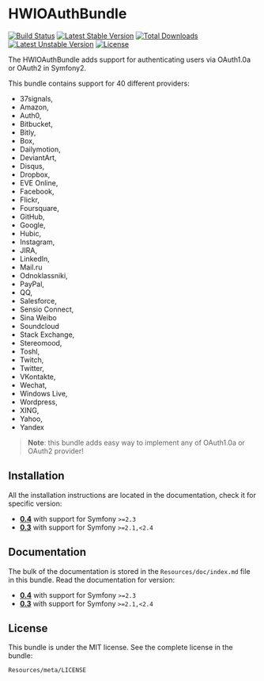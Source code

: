 HWIOAuthBundle
==============

[![Build Status](https://secure.travis-ci.org/hwi/HWIOAuthBundle.svg?branch=master)](http://travis-ci.org/hwi/HWIOAuthBundle) [![Latest Stable Version](https://poser.pugx.org/hwi/oauth-bundle/v/stable.svg)](https://packagist.org/packages/hwi/oauth-bundle) [![Total Downloads](https://poser.pugx.org/hwi/oauth-bundle/downloads.svg)](https://packagist.org/packages/hwi/oauth-bundle) [![Latest Unstable Version](https://poser.pugx.org/hwi/oauth-bundle/v/unstable.svg)](https://packagist.org/packages/hwi/oauth-bundle) [![License](https://poser.pugx.org/hwi/oauth-bundle/license.svg)](https://packagist.org/packages/hwi/oauth-bundle)

The HWIOAuthBundle adds support for authenticating users via OAuth1.0a or OAuth2 in Symfony2.

This bundle contains support for 40 different providers:
* 37signals,
* Amazon,
* Auth0,
* Bitbucket,
* Bitly,
* Box,
* Dailymotion,
* DeviantArt,
* Disqus,
* Dropbox,
* EVE Online,
* Facebook,
* Flickr,
* Foursquare,
* GitHub,
* Google,
* Hubic,
* Instagram,
* JIRA,
* LinkedIn,
* Mail.ru
* Odnoklassniki,
* PayPal,
* QQ,
* Salesforce,
* Sensio Connect,
* Sina Weibo
* Soundcloud
* Stack Exchange,
* Stereomood,
* Toshl,
* Twitch,
* Twitter,
* VKontakte,
* Wechat,
* Windows Live,
* Wordpress,
* XING,
* Yahoo,
* Yandex

> __Note__: this bundle adds easy way to implement any of OAuth1.0a or OAuth2 provider!

Installation
------------

All the installation instructions are located in the documentation, check it for specific
version:

* [__0.4__](https://github.com/hwi/HWIOAuthBundle/blob/master/Resources/doc/1-setting_up_the_bundle.md) with support for Symfony `>=2.3`
* [__0.3__](https://github.com/hwi/HWIOAuthBundle/blob/0.3/Resources/doc/1-setting_up_the_bundle.md) with support for Symfony `>=2.1,<2.4`

Documentation
-------------

The bulk of the documentation is stored in the `Resources/doc/index.md`
file in this bundle. Read the documentation for version:

* [__0.4__](https://github.com/hwi/HWIOAuthBundle/blob/master/Resources/doc/index.md) with support for Symfony `>=2.3`
* [__0.3__](https://github.com/hwi/HWIOAuthBundle/blob/0.3/Resources/doc/index.md) with support for Symfony `>=2.1,<2.4`

License
-------

This bundle is under the MIT license. See the complete license in the bundle:

    Resources/meta/LICENSE
